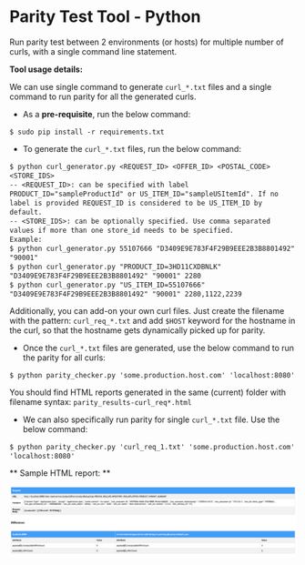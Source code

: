# Parity Test Tool - Python

Run parity test between 2 environments (or hosts) for multiple number of curls, with a single command line statement. 

**Tool usage details:**

We can use single command to generate `curl_*.txt` files and a single command to run parity for all the generated curls.

* As a **pre-requisite**, run the below command: 

```
$ sudo pip install -r requirements.txt
```
  
* To generate the `curl_*.txt` files, run the below command:

```
$ python curl_generator.py <REQUEST_ID> <OFFER_ID> <POSTAL_CODE> <STORE_IDS>
-- <REQUEST_ID>: can be specified with label PRODUCT_ID="sampleProductId" or US_ITEM_ID="sampleUSItemId". If no label is provided REQUEST_ID is considered to be US_ITEM_ID by default.
-- <STORE_IDS>: can be optionally specified. Use comma separated values if more than one store_id needs to be specified.
Example: 
$ python curl_generator.py 55107666 "D3409E9E783F4F29B9EEE2B3B8801492" "90001"
$ python curl_generator.py "PRODUCT_ID=3HD11CXDBNLK" "D3409E9E783F4F29B9EEE2B3B8801492" "90001" 2280
$ python curl_generator.py "US_ITEM_ID=55107666" "D3409E9E783F4F29B9EEE2B3B8801492" "90001" 2280,1122,2239
```
Additionally, you can add-on your own curl files. Just create the filename with the pattern: `curl_req_*.txt` and add `$HOST` keyword for the hostname in the curl, so that the hostname gets dynamically picked up for parity.

* Once the `curl_*.txt` files are generated, use the below command to run the parity for all curls:

```
$ python parity_checker.py 'some.production.host.com' 'localhost:8080'
```
You should find HTML reports generated in the same (current) folder with filename syntax: `parity_results-curl_req*.html`

* We can also specifically run parity for single `curl_*.txt` file. Use the below command:

```
$ python parity_checker.py 'curl_req_1.txt' 'some.production.host.com' 'localhost:8080'
```

** Sample HTML report: **

![Sample Report](parity_results.png)